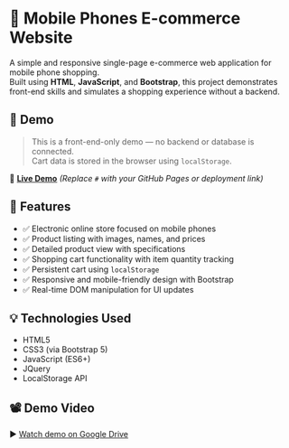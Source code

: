# 📱 Mobile Phones E-commerce Website

A simple and responsive single-page e-commerce web application for mobile phone shopping.  
Built using **HTML**, **JavaScript**, and **Bootstrap**, this project demonstrates front-end skills and simulates a shopping experience without a backend.

## 🚀 Demo

> This is a front-end-only demo — no backend or database is connected.  
> Cart data is stored in the browser using `localStorage`.

🔗 **[Live Demo](#)** *(Replace `#` with your GitHub Pages or deployment link)*

## 🛒 Features

- ✅ Electronic online store focused on mobile phones  
- ✅ Product listing with images, names, and prices  
- ✅ Detailed product view with specifications  
- ✅ Shopping cart functionality with item quantity tracking  
- ✅ Persistent cart using `localStorage`  
- ✅ Responsive and mobile-friendly design with Bootstrap  
- ✅ Real-time DOM manipulation for UI updates  

## 💡 Technologies Used

- HTML5  
- CSS3 (via Bootstrap 5)  
- JavaScript (ES6+)
- JQuery 
- LocalStorage API  

## 📽 Demo Video

▶️ [Watch demo on Google Drive]([https://drive.google.com/file/d/VIDEO_ID/view](https://drive.google.com/file/d/1GV1wA1NWYJ7yLgJv1RxNYn9_lIoD3Ws8/view?usp=drive_link))



